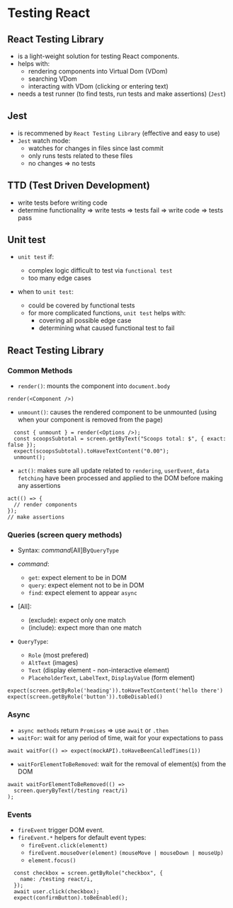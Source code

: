 # Testing React

## React Testing Library
- is a light-weight solution for testing React components.
- helps with:
  + rendering components into Virtual Dom (VDom)
  + searching VDom
  + interacting with VDom (clicking or entering text)
- needs a test runner (to find tests, run tests and make assertions) (`Jest`)

## Jest
- is recommened by `React Testing Library` (effective and easy to use)
- `Jest` watch mode:
  + watches for changes in files since last commit
  + only runs tests related to these files
  + no changes => no tests
  
## TTD (Test Driven Development)
 - write tests before writing code
 - determine functionality => write tests => tests fail => write code => tests pass
  
## Unit test
- `unit test` if: 
    + complex logic difficult to test via `functional test`
    + too many edge cases
 
- when to `unit test`:
    + could be covered by functional tests
    + for more complicated functions, `unit test` helps with:
      - covering all possible edge case
      - determining what caused functional test to fail

## React Testing Library
### Common Methods
- `render()`: mounts the component into `document.body`
```
render(<Component />)
```
- `unmount()`: causes the rendered component to be unmounted (using when your component is removed from the page)
```
  const { unmount } = render(<Options />);
  const scoopsSubtotal = screen.getByText("Scoops total: $", { exact: false });
  expect(scoopsSubtotal).toHaveTextContent("0.00");
  unmount();
```
- `act()`: makes sure all update related to `rendering`, `userEvent`, `data fetching` have been processed and applied to the DOM before making any assertions
```
act(() => {
  // render components
});
// make assertions
```

### Queries (screen query methods)
- Syntax: *command*[All]By`QueryType`
- *command*:
  + `get`: expect element to be in DOM
  + `query`: expect element not to be in DOM
  + `find`: expect element to appear `async`
  
- [All]:
  + (exclude): expect only one match
  + (include): expect more than one match
 
- `QueryType`:
  + `Role` (most prefered)
  + `AltText` (images)
  + `Text` (display element - non-interactive element)
  + `PlaceholderText`, `LabelText`, `DisplayValue` (form element)
  
```
expect(screen.getByRole('heading')).toHaveTextContent('hello there')
expect(screen.getByRole('button')).toBeDisabled()
```
### Async
- `async methods` return `Promises` => use `await` or `.then`
- `waitFor`: wait for any period of time, wait for your expectations to pass
```
await waitFor(() => expect(mockAPI).toHaveBeenCalledTimes(1))
```
- `waitForElementToBeRemoved`: wait for the removal of element(s) from the DOM
```
await waitForElementToBeRemoved(() =>
  screen.queryByText(/testing react/i)
);
```
### Events
- `fireEvent` trigger DOM event.
- `fireEvent.*` helpers for default event types:
  + `fireEvent.click(elementt)`
  + `fireEvent.mouseOver(element)` `(mouseMove | mouseDown | mouseUp)`
  + `element.focus()`
```
  const checkbox = screen.getByRole("checkbox", {
    name: /testing react/i,
  });
  await user.click(checkbox);
  expect(confirmButton).toBeEnabled();
```